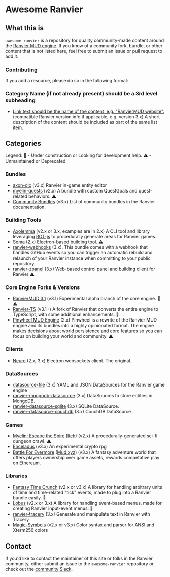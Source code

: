 # Awesome Ranvier

## What this is

`awesome-ranvier` is a repository for quality community-made content around the [Ranvier MUD engine](https://ranviermud.com/).
If you know of a community fork, bundle, or other content that is not listed here, feel free to submit an issue or pull request to add it.

### Contributing

If you add a resource, please do so in the following format:

### Category Name (if not already present) should be a 3rd level subheading

- [Link text should be the name of the content, e.g. "RanvierMUD website".](https://ranviermud.com) (compatible Ranvier version info if applicable, e.g. version 3.x) A short description of the content should be included as part of the same list item.

## Categories

Legend:
:construction: - Under construction or Looking for development help.
:warning: - Unmaintained or Deprecated

### Bundles

- [axon-olc](https://github.com/nelsonsbrian/axon-olc) (v3.x) Ranvier in-game entity editor
- [myelin-quests](https://github.com/seanohue/myelin-quests) (v2.x) A bundle with custom QuestGoals and quest-related behaviors. :warning:
- [Community Bundles](https://ranviermud.com/community_bundles/) (v3.x) List of community bundles in the Ranvier documentation.

### Building Tools

- [Axolemma](https://github.com/seanohue/axolemma) (v2.x or 3.x, examples are in 2.x) A CLI tool and library leveraging [ROT-js](https://ondras.github.io/rot.js/) to procedurally generate areas for Ranvier games.
- [Soma](https://github.com/RanvierMUD/soma) (2.x) Electron-based building tool. :warning:
- [ranvier-webhooks](https://github.com/azigler/ranvier-webhooks) (3.x). This bundle comes with a webhook that handles GitHub events so you can trigger an automatic rebuild and relaunch of your Ranvier instance when committing to your public repository.
- [ranvier-zpanel](https://github.com/azigler/ranvier-zpanel) (3.x) Web-based control panel and building client for Ranvier :warning:

### Core Engine Forks & Versions

- [RanvierMUD 3.1](https://github.com/RanvierMUD/core/tree/3.1-preview) (v3.1) Experimental alpha branch of the core engine. :construction: :warning:
- [Ranvier-TS](https://github.com/Ranvier-TS/core-ts) (v3.1+) A fork of Ranvier that converts the entire engine to TypeScript, with some additional enhancements. :construction:
- [Pinwheel MUD Engine](https://github.com/azigler/pinwheel) (2.x) Pinwheel is a rewrite of the Ranvier MUD engine and its bundles into a highly opinionated format. The engine makes decisions about world persistence and core features so you can focus on building your world and community. :warning:

### Clients

- [Neuro](https://github.com/RanvierMUD/neuro) (2.x, 3.x) Electron websockets client. The original.

### DataSources

 - [datasource-file](https://github.com/RanvierMUD/datasource-file) (3.x) YAML and JSON DataSources for the Ranvier game engine
 - [ranvier-mongodb-datasource](https://www.npmjs.com/package/ranvier-mongodb-datasource) (3.x) DataSources to store entities in MongoDB.
 - [ranvier-datasource-sqlite](https://www.npmjs.com/package/ranvier-datasource-sqlite) (3.x) SQLite DataSource.
 - [ranvier-datasource-couchdb](https://github.com/azigler/ranvier-datasource-couchdb) (3.x) CouchDB DataSource

### Games

- [Myelin: Escape the Spire](http://myelin.space) ([Itch](https://muscarian.itch.io/myelin-escape-the-spire)) (v2.x) A procedurally-generated sci-fi dungeon crawl. :warning:
- [Enceladus](http://https://enceladusgame.io/play) (v3.x) An experimental crypto rpg
- [Battle For Evermore](https://app.evermore.mud.xyz/matches) ([Mud.xyz](https://mud.xyz)) (v3.x) A fantasy adventure world that offers players ownership over game assets, rewards competative play on Ethereum.

### Libraries

- [Fantasy Time Crunch](https://github.com/seanohue/fantasy-time-crunch) (v2.x or v3.x) A library for handling arbitrary units of time and time-related "tick" events, made to plug into a Ranvier bundle easily. :construction:
- [Lobus](https://github.com/seanohue/lobus) (v2.x or 3.x) A library for handling event-based menus, made for creating Ranvier input-event menus. :construction:
- [ranvier-tracery](https://github.com/azigler/ranvier-tracery) (3.x) Generate and manipulate text in Ranvier with Tracery
- [Magic-Symbols](https://github.com/Sakeran/magic-symbols) (v2.x or v3.x) Color syntax and parser for ANSI and Xterm256 colors

## Contact

If you'd like to contact the maintainer of this site or folks in the Ranvier community, either submit an issue to the `awesome-ranvier` repository or check out the [community Slack](https://join.slack.com/t/ranviermud/shared_invite/enQtODA1NTI4MTc5MjgyLWU1OTI2YTYxMTcwYTBjNmIyMzhmMWZmNTQ3ZmFiMWEwYjQ5N2MyYWQzODFhZDUwNmZiODE1ODVlNWE5NTlmYzU).
